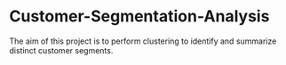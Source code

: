 # Customer-Segmentation-Analysis
The aim of this project is to perform clustering to identify and summarize distinct customer segments.
